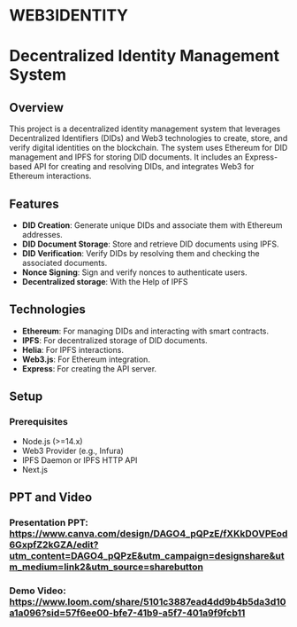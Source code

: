 # WEB3IDENTITY

# Decentralized Identity Management System

## Overview

This project is a decentralized identity management system that leverages Decentralized Identifiers (DIDs) and Web3 technologies to create, store, and verify digital identities on the blockchain. The system uses Ethereum for DID management and IPFS for storing DID documents. It includes an Express-based API for creating and resolving DIDs, and integrates Web3 for Ethereum interactions.

## Features

- **DID Creation**: Generate unique DIDs and associate them with Ethereum addresses.
- **DID Document Storage**: Store and retrieve DID documents using IPFS.
- **DID Verification**: Verify DIDs by resolving them and checking the associated documents.
- **Nonce Signing**: Sign and verify nonces to authenticate users.
- **Decentralized storage**: With the Help of IPFS

## Technologies

- **Ethereum**: For managing DIDs and interacting with smart contracts.
- **IPFS**: For decentralized storage of DID documents.
- **Helia**: For IPFS interactions.
- **Web3.js**: For Ethereum integration.
- **Express**: For creating the API server.

## Setup

### Prerequisites

- Node.js (>=14.x)
- Web3 Provider (e.g., Infura)
- IPFS Daemon or IPFS HTTP API
- Next.js

## PPT and Video

### Presentation PPT: https://www.canva.com/design/DAGO4_pQPzE/fXKkDOVPEod6GxpfZ2kGZA/edit?utm_content=DAGO4_pQPzE&utm_campaign=designshare&utm_medium=link2&utm_source=sharebutton

### Demo Video: https://www.loom.com/share/5101c3887ead4dd9b4b5da3d10a1a096?sid=57f6ee00-bfe7-41b9-a5f7-401a9f9fcb11
